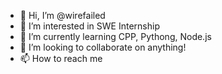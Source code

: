 - 👋 Hi, I’m @wirefailed
- 👀 I’m interested in SWE Internship
- 🌱 I’m currently learning CPP, Pythong, Node.js
- 💞️ I’m looking to collaborate on anything!
- 📫 How to reach me 

<!---
wirefailed/wirefailed is a ✨ special ✨ repository because its `README.md` (this file) appears on your GitHub profile.
You can click the Preview link to take a look at your changes.
--->
